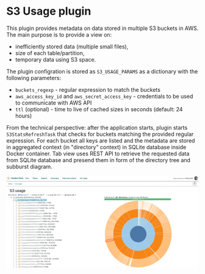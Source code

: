 # S3 Usage plugin

This plugin provides metadata on data stored in multiple S3 buckets in AWS. The main
purpose is to provide a view on:
 * inefficiently stored data (multiple small files),
 * size of each table/partition,
 * temporary data using S3 space.

The plugin configration is stored as `S3_USAGE_PARAMS` as a dictionary with the 
following parameters:
 * `buckets_regexp` - regular expression to match the buckets
 * `aws_access_key_id` and `aws_secret_access_key` - credentials to be used to communicate
   with AWS API
 * `ttl` (optional) - time to live of cached sizes in seconds (default: 24 hours)

From the technical perspective: after the application starts, plugin starts `S3StatsRefreshTask`
that checks for buckets matching the provided regular expression. For each bucket all keys
are listed and the metadata are stored in aggregated context (in "directory" context) in 
SQLite database inside Docker container. Tab view uses REST API to retrieve the requested 
data from SQLite database and presend them in form of the directory tree and subburst
diagram.

![s3 usage](screenshot.png)